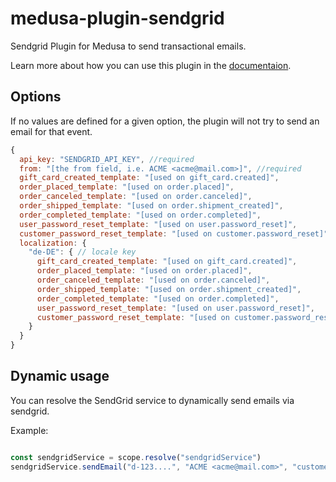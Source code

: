 # medusa-plugin-sendgrid

Sendgrid Plugin for Medusa to send transactional emails.

Learn more about how you can use this plugin in the [documentaion](https://docs.medusajs.com/add-plugins/sendgrid).

## Options

If no values are defined for a given option, the plugin will not try to send an email for that event.

```js
{
  api_key: "SENDGRID_API_KEY", //required
  from: "[the from field, i.e. ACME <acme@mail.com>]", //required
  gift_card_created_template: "[used on gift_card.created]",
  order_placed_template: "[used on order.placed]",
  order_canceled_template: "[used on order.canceled]",
  order_shipped_template: "[used on order.shipment_created]",
  order_completed_template: "[used on order.completed]",
  user_password_reset_template: "[used on user.password_reset]",
  customer_password_reset_template: "[used on customer.password_reset]",
  localization: {
    "de-DE": { // locale key
      gift_card_created_template: "[used on gift_card.created]",
      order_placed_template: "[used on order.placed]",
      order_canceled_template: "[used on order.canceled]",
      order_shipped_template: "[used on order.shipment_created]",
      order_completed_template: "[used on order.completed]",
      user_password_reset_template: "[used on user.password_reset]",
      customer_password_reset_template: "[used on customer.password_reset]",
    }
  }
}
```

## Dynamic usage

You can resolve the SendGrid service to dynamically send emails via sendgrid.

Example:

```js

const sendgridService = scope.resolve("sendgridService")
sendgridService.sendEmail("d-123....", "ACME <acme@mail.com>", "customer@mail.com", { dynamic: "data" })

```
